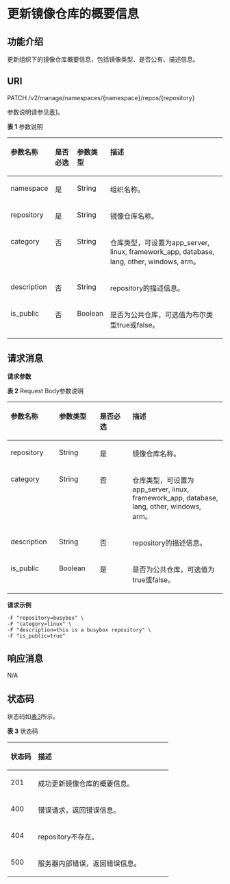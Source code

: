 # 更新镜像仓库的概要信息<a name="swr_02_0032"></a>

## 功能介绍<a name="section14905762191056"></a>

更新组织下的镜像仓库概要信息，包括镜像类型、是否公有、描述信息。

## URI<a name="section10482810165331"></a>

PATCH /v2/manage/namespaces/\{namespace\}/repos/\{repository\}

参数说明请参见[表1](#table16521054337)。

**表 1**  参数说明

<a name="table16521054337"></a>
<table><thead align="left"><tr id="row1752154439"><th class="cellrowborder" valign="top" width="16.13%" id="mcps1.2.5.1.1"><p id="p125216541336"><a name="p125216541336"></a><a name="p125216541336"></a>参数名称</p>
</th>
<th class="cellrowborder" valign="top" width="11.05%" id="mcps1.2.5.1.2"><p id="p1450315424313"><a name="p1450315424313"></a><a name="p1450315424313"></a>是否必选</p>
</th>
<th class="cellrowborder" valign="top" width="13.389999999999999%" id="mcps1.2.5.1.3"><p id="p15022419437"><a name="p15022419437"></a><a name="p15022419437"></a>参数类型</p>
</th>
<th class="cellrowborder" valign="top" width="59.43000000000001%" id="mcps1.2.5.1.4"><p id="p552195419316"><a name="p552195419316"></a><a name="p552195419316"></a>描述</p>
</th>
</tr>
</thead>
<tbody><tr id="row452654236"><td class="cellrowborder" valign="top" width="16.13%" headers="mcps1.2.5.1.1 "><p id="p66113272413"><a name="p66113272413"></a><a name="p66113272413"></a>namespace</p>
</td>
<td class="cellrowborder" valign="top" width="11.05%" headers="mcps1.2.5.1.2 "><p id="p10507114164313"><a name="p10507114164313"></a><a name="p10507114164313"></a><span>是</span></p>
</td>
<td class="cellrowborder" valign="top" width="13.389999999999999%" headers="mcps1.2.5.1.3 "><p id="p105058419438"><a name="p105058419438"></a><a name="p105058419438"></a><span>String</span></p>
</td>
<td class="cellrowborder" valign="top" width="59.43000000000001%" headers="mcps1.2.5.1.4 "><p id="p1204822152314"><a name="p1204822152314"></a><a name="p1204822152314"></a>组织名称。</p>
</td>
</tr>
<tr id="row11521554933"><td class="cellrowborder" valign="top" width="16.13%" headers="mcps1.2.5.1.1 "><p id="p16614273417"><a name="p16614273417"></a><a name="p16614273417"></a>repository</p>
</td>
<td class="cellrowborder" valign="top" width="11.05%" headers="mcps1.2.5.1.2 "><p id="p557753134314"><a name="p557753134314"></a><a name="p557753134314"></a><span>是</span></p>
</td>
<td class="cellrowborder" valign="top" width="13.389999999999999%" headers="mcps1.2.5.1.3 "><p id="p145510530435"><a name="p145510530435"></a><a name="p145510530435"></a><span>String</span></p>
</td>
<td class="cellrowborder" valign="top" width="59.43000000000001%" headers="mcps1.2.5.1.4 "><p id="p9922191815234"><a name="p9922191815234"></a><a name="p9922191815234"></a>镜像仓库名称。</p>
</td>
</tr>
<tr id="row1455415461754"><td class="cellrowborder" valign="top" width="16.13%" headers="mcps1.2.5.1.1 "><p id="p778175513516"><a name="p778175513516"></a><a name="p778175513516"></a>category</p>
</td>
<td class="cellrowborder" valign="top" width="11.05%" headers="mcps1.2.5.1.2 "><p id="p18901870191926"><a name="p18901870191926"></a><a name="p18901870191926"></a>否</p>
</td>
<td class="cellrowborder" valign="top" width="13.389999999999999%" headers="mcps1.2.5.1.3 "><p id="p11505105819433"><a name="p11505105819433"></a><a name="p11505105819433"></a>String</p>
</td>
<td class="cellrowborder" valign="top" width="59.43000000000001%" headers="mcps1.2.5.1.4 "><p id="p9125164615613"><a name="p9125164615613"></a><a name="p9125164615613"></a>仓库类型，可设置为app_server, linux, framework_app, database, lang, other, windows, arm。</p>
</td>
</tr>
<tr id="row06613491850"><td class="cellrowborder" valign="top" width="16.13%" headers="mcps1.2.5.1.1 "><p id="p107819551356"><a name="p107819551356"></a><a name="p107819551356"></a>description</p>
</td>
<td class="cellrowborder" valign="top" width="11.05%" headers="mcps1.2.5.1.2 "><p id="p46157271191916"><a name="p46157271191916"></a><a name="p46157271191916"></a>否</p>
</td>
<td class="cellrowborder" valign="top" width="13.389999999999999%" headers="mcps1.2.5.1.3 "><p id="p165071858174319"><a name="p165071858174319"></a><a name="p165071858174319"></a>String</p>
</td>
<td class="cellrowborder" valign="top" width="59.43000000000001%" headers="mcps1.2.5.1.4 "><p id="p512594611616"><a name="p512594611616"></a><a name="p512594611616"></a>repository的描述信息。</p>
</td>
</tr>
<tr id="row155951343250"><td class="cellrowborder" valign="top" width="16.13%" headers="mcps1.2.5.1.1 "><p id="p117819551257"><a name="p117819551257"></a><a name="p117819551257"></a>is_public</p>
</td>
<td class="cellrowborder" valign="top" width="11.05%" headers="mcps1.2.5.1.2 "><p id="p53310811440"><a name="p53310811440"></a><a name="p53310811440"></a>否</p>
</td>
<td class="cellrowborder" valign="top" width="13.389999999999999%" headers="mcps1.2.5.1.3 "><p id="p1450812582437"><a name="p1450812582437"></a><a name="p1450812582437"></a>Boolean</p>
</td>
<td class="cellrowborder" valign="top" width="59.43000000000001%" headers="mcps1.2.5.1.4 "><p id="p131251146268"><a name="p131251146268"></a><a name="p131251146268"></a>是否为公共仓库，可选值为布尔类型true或false。</p>
</td>
</tr>
</tbody>
</table>

## 请求消息<a name="section3270966102931"></a>

**请求参数**

**表 2**  Request Body参数说明

<a name="table11376833191926"></a>
<table><thead align="left"><tr id="row52628819191926"><th class="cellrowborder" valign="top" width="22.45%" id="mcps1.2.5.1.1"><p id="p35075914191926"><a name="p35075914191926"></a><a name="p35075914191926"></a>参数名称</p>
</th>
<th class="cellrowborder" valign="top" width="18.91%" id="mcps1.2.5.1.2"><p id="p202771511163517"><a name="p202771511163517"></a><a name="p202771511163517"></a>参数类型</p>
</th>
<th class="cellrowborder" valign="top" width="15.160000000000002%" id="mcps1.2.5.1.3"><p id="p1627751113354"><a name="p1627751113354"></a><a name="p1627751113354"></a>是否必选</p>
</th>
<th class="cellrowborder" valign="top" width="43.480000000000004%" id="mcps1.2.5.1.4"><p id="p8799102517581"><a name="p8799102517581"></a><a name="p8799102517581"></a>描述</p>
</th>
</tr>
</thead>
<tbody><tr id="row62468224193942"><td class="cellrowborder" valign="top" width="22.45%" headers="mcps1.2.5.1.1 "><p id="p26761358193942"><a name="p26761358193942"></a><a name="p26761358193942"></a>repository</p>
</td>
<td class="cellrowborder" valign="top" width="18.91%" headers="mcps1.2.5.1.2 "><p id="p77099129916"><a name="p77099129916"></a><a name="p77099129916"></a><span>String</span></p>
</td>
<td class="cellrowborder" valign="top" width="15.160000000000002%" headers="mcps1.2.5.1.3 "><p id="p162781111103511"><a name="p162781111103511"></a><a name="p162781111103511"></a><span>是</span></p>
</td>
<td class="cellrowborder" valign="top" width="43.480000000000004%" headers="mcps1.2.5.1.4 "><p id="p5626157663"><a name="p5626157663"></a><a name="p5626157663"></a>镜像仓库名称。</p>
</td>
</tr>
<tr id="row51617974191926"><td class="cellrowborder" valign="top" width="22.45%" headers="mcps1.2.5.1.1 "><p id="p20306355191926"><a name="p20306355191926"></a><a name="p20306355191926"></a>category</p>
</td>
<td class="cellrowborder" valign="top" width="18.91%" headers="mcps1.2.5.1.2 "><p id="p107093127914"><a name="p107093127914"></a><a name="p107093127914"></a><span>String</span></p>
</td>
<td class="cellrowborder" valign="top" width="15.160000000000002%" headers="mcps1.2.5.1.3 "><p id="p81732214106"><a name="p81732214106"></a><a name="p81732214106"></a>否</p>
</td>
<td class="cellrowborder" valign="top" width="43.480000000000004%" headers="mcps1.2.5.1.4 "><p id="p14154153317228"><a name="p14154153317228"></a><a name="p14154153317228"></a>仓库类型，可设置为app_server, linux, framework_app, database, lang, other, windows, arm。</p>
</td>
</tr>
<tr id="row53129815191916"><td class="cellrowborder" valign="top" width="22.45%" headers="mcps1.2.5.1.1 "><p id="p8547791191916"><a name="p8547791191916"></a><a name="p8547791191916"></a>description</p>
</td>
<td class="cellrowborder" valign="top" width="18.91%" headers="mcps1.2.5.1.2 "><p id="p1670971216919"><a name="p1670971216919"></a><a name="p1670971216919"></a><span>String</span></p>
</td>
<td class="cellrowborder" valign="top" width="15.160000000000002%" headers="mcps1.2.5.1.3 "><p id="p174341428132912"><a name="p174341428132912"></a><a name="p174341428132912"></a>否</p>
</td>
<td class="cellrowborder" valign="top" width="43.480000000000004%" headers="mcps1.2.5.1.4 "><p id="p11800112545817"><a name="p11800112545817"></a><a name="p11800112545817"></a>repository的描述信息。</p>
</td>
</tr>
<tr id="row3469276610418"><td class="cellrowborder" valign="top" width="22.45%" headers="mcps1.2.5.1.1 "><p id="p5865065310418"><a name="p5865065310418"></a><a name="p5865065310418"></a>is_public</p>
</td>
<td class="cellrowborder" valign="top" width="18.91%" headers="mcps1.2.5.1.2 "><p id="p370910129916"><a name="p370910129916"></a><a name="p370910129916"></a>Boolean</p>
</td>
<td class="cellrowborder" valign="top" width="15.160000000000002%" headers="mcps1.2.5.1.3 "><p id="p5904142612438"><a name="p5904142612438"></a><a name="p5904142612438"></a><span>是</span></p>
</td>
<td class="cellrowborder" valign="top" width="43.480000000000004%" headers="mcps1.2.5.1.4 "><p id="p810148165818"><a name="p810148165818"></a><a name="p810148165818"></a>是否为公共仓库。可选值为true或false。</p>
</td>
</tr>
</tbody>
</table>

**请求示例**

```
-F "repository=busybox" \  
-F "category=linux" \  
-F "description=this is a busybox repository" \  
-F "is_public=true"
```

## 响应消息<a name="section46271297104114"></a>

N/A

## 状态码<a name="section5365169104253"></a>

状态码如[表3](#table69017321572)所示。

**表 3**  状态码

<a name="table69017321572"></a>
<table><thead align="left"><tr id="row13902732879"><th class="cellrowborder" valign="top" width="16.99%" id="mcps1.2.3.1.1"><p id="p189029321477"><a name="p189029321477"></a><a name="p189029321477"></a>状态码</p>
</th>
<th class="cellrowborder" valign="top" width="83.00999999999999%" id="mcps1.2.3.1.2"><p id="p8902532779"><a name="p8902532779"></a><a name="p8902532779"></a>描述</p>
</th>
</tr>
</thead>
<tbody><tr id="row1190213320715"><td class="cellrowborder" valign="top" width="16.99%" headers="mcps1.2.3.1.1 "><p id="p179026321175"><a name="p179026321175"></a><a name="p179026321175"></a>201</p>
</td>
<td class="cellrowborder" valign="top" width="83.00999999999999%" headers="mcps1.2.3.1.2 "><p id="p1890233210713"><a name="p1890233210713"></a><a name="p1890233210713"></a>成功更新镜像仓库的概要信息。</p>
</td>
</tr>
<tr id="row179029321470"><td class="cellrowborder" valign="top" width="16.99%" headers="mcps1.2.3.1.1 "><p id="p490220329714"><a name="p490220329714"></a><a name="p490220329714"></a>400</p>
</td>
<td class="cellrowborder" valign="top" width="83.00999999999999%" headers="mcps1.2.3.1.2 "><p id="p4902143218720"><a name="p4902143218720"></a><a name="p4902143218720"></a>错误请求，返回错误信息。</p>
</td>
</tr>
<tr id="row1990243213715"><td class="cellrowborder" valign="top" width="16.99%" headers="mcps1.2.3.1.1 "><p id="p490263216714"><a name="p490263216714"></a><a name="p490263216714"></a>404</p>
</td>
<td class="cellrowborder" valign="top" width="83.00999999999999%" headers="mcps1.2.3.1.2 "><p id="p690263216716"><a name="p690263216716"></a><a name="p690263216716"></a>repository不存在。</p>
</td>
</tr>
<tr id="row2090313216713"><td class="cellrowborder" valign="top" width="16.99%" headers="mcps1.2.3.1.1 "><p id="p129030329719"><a name="p129030329719"></a><a name="p129030329719"></a>500</p>
</td>
<td class="cellrowborder" valign="top" width="83.00999999999999%" headers="mcps1.2.3.1.2 "><p id="p090314328715"><a name="p090314328715"></a><a name="p090314328715"></a>服务器内部错误，返回错误信息。</p>
</td>
</tr>
</tbody>
</table>

